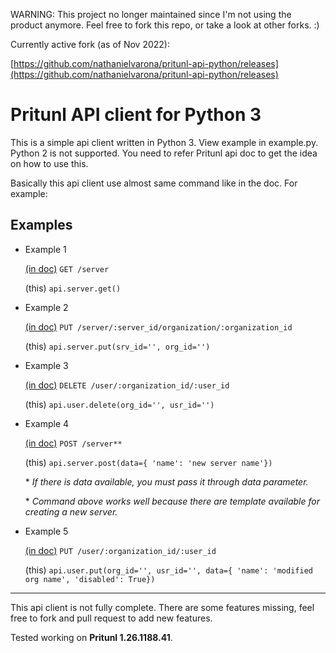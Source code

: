 WARNING: This project no longer maintained since I'm not using the product anymore. Feel free to fork this repo, or take a look at other forks. :)

Currently active fork (as of Nov 2022):

[https://github.com/nathanielvarona/pritunl-api-python/releases](https://github.com/nathanielvarona/pritunl-api-python/releases)

# Pritunl API client for Python 3

This is a simple api client written in Python 3. View example in
example.py.
Python 2 is not supported. You need to refer Pritunl api doc to get the
idea on how to use this.

Basically this api client use almost same command like in the doc.
For example:

## Examples

* Example 1

  [(in doc)](https://pritunl.com/api.html) `GET /server`

  (this) `api.server.get()`

* Example 2

  [(in doc)](https://pritunl.com/api.html) `PUT /server/:server_id/organization/:organization_id`

  (this) `api.server.put(srv_id='', org_id='')`

* Example 3

  [(in doc)](https://pritunl.com/api.html) `DELETE /user/:organization_id/:user_id`

  (this) `api.user.delete(org_id='', usr_id='')`

* Example 4

  [(in doc)](https://pritunl.com/api.html) `POST /server**`

  (this) `api.server.post(data={
   'name': 'new server name'})`

   \* _If there is data available, you must pass it through data parameter._

   \* _Command above works well because there are template available for
   creating a new server._

* Example 5

  [(in doc)](https://pritunl.com/api.html) `PUT /user/:organization_id/:user_id`

  (this) `api.user.put(org_id='', usr_id='', data={
   'name': 'modified org name',
   'disabled': True})`



***
This api client is not fully complete. There are some features missing,
feel free to fork and pull request to add new features.

Tested working on **Pritunl 1.26.1188.41**.
